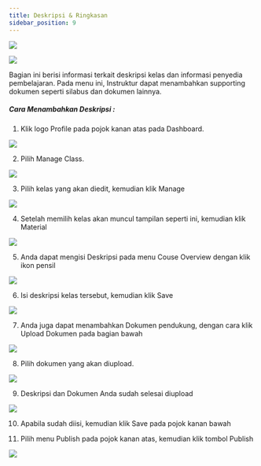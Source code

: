 ```yaml
---
title: Deskripsi & Ringkasan
sidebar_position: 9
---
```

![](/img/degree-lecture-deskripsi.jpg)

![](/img/degree-lecture-deskripsi-2.jpg)

Bagian ini berisi informasi terkait deskripsi kelas dan informasi penyedia pembelajaran. Pada menu ini, Instruktur dapat menambahkan supporting dokumen seperti silabus dan dokumen lainnya.

##### **Cara Menambahkan Deskripsi :**

1. Klik logo Profile pada pojok kanan atas pada Dashboard.

![](/img/d-o-1.jpg)

2. Pilih Manage Class.

![](/img/d-o-2.jpg)

3. Pilih kelas yang akan diedit, kemudian klik Manage

![](/img/d-o-3.jpg)

4. Setelah memilih kelas akan muncul tampilan seperti ini, kemudian klik Material

![](/img/d-o-4.jpg)

5. Anda dapat mengisi Deskripsi pada menu Couse Overview dengan klik ikon pensil

![](/img/d-o-5.jpg)

6. Isi deskripsi kelas tersebut, kemudian klik Save

![](/img/d-o-6.jpg)

7. Anda juga dapat menambahkan Dokumen pendukung, dengan cara klik Upload Dokumen pada bagian bawah 

![](/img/d-o-7.jpg)

8. Pilih dokumen yang akan diupload.

![](/img/d-o-8.jpg)

9. Deskripsi dan Dokumen Anda sudah selesai diupload

![](/img/d-o-9.jpg)

10. Apabila sudah diisi, kemudian klik Save pada pojok kanan bawah

11. Pilih menu Publish pada pojok kanan atas, kemudian klik tombol Publish

![](/img/degree-lecture-publish.jpg)
